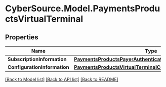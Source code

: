 # CyberSource.Model.PaymentsProductsVirtualTerminal
## Properties

Name | Type | Description | Notes
------------ | ------------- | ------------- | -------------
**SubscriptionInformation** | [**PaymentsProductsPayerAuthenticationSubscriptionInformation**](PaymentsProductsPayerAuthenticationSubscriptionInformation.md) |  | [optional] 
**ConfigurationInformation** | [**PaymentsProductsVirtualTerminalConfigurationInformation**](PaymentsProductsVirtualTerminalConfigurationInformation.md) |  | [optional] 

[[Back to Model list]](../README.md#documentation-for-models) [[Back to API list]](../README.md#documentation-for-api-endpoints) [[Back to README]](../README.md)

